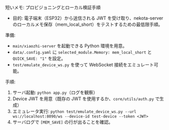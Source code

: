 短いメモ: プロビジョニングとローカル検証手順

- 目的: 電子端末（ESP32）から送信される JWT を受け取り、nekota-server のローカルメモ保存（mem_local_short）をテストするための最低限手順。

準備:
- `main/xiaozhi-server` を起動できる Python 環境を用意。
- `data/.config.yaml` に `selected_module.Memory: mem_local_short` と `QUICK_SAVE: "1"` を設定。
- `test/emulate_device_ws.py` を使って WebSocket 接続をエミュレート可能。

手順:
1. サーバ起動: `python app.py`（ログを観察）
2. Device JWT を用意（既存の JWT を使用するか、`core/utils/auth.py` で生成）
3. エミュレータ実行:
   `python test/emulate_device_ws.py --url ws://localhost:8090/ws --device-id test-device --token <JWT>`
4. サーバログで `[MEM_SAVE]` の行が出ることを確認。




